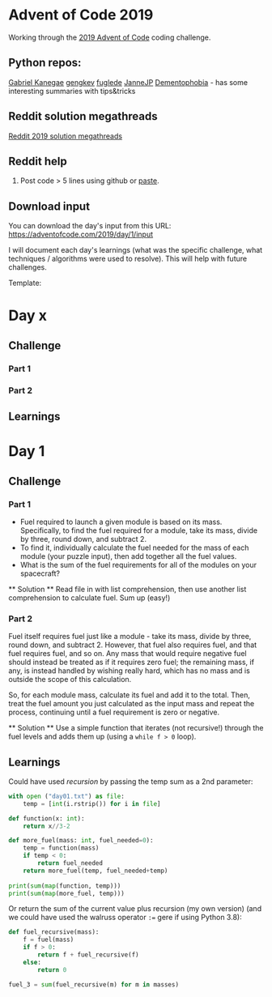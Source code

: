 # Advent of Code 2019 

Working through the [2019 Advent of Code](https://adventofcode.com/2019) coding challenge. 

## Python repos:

[Gabriel Kanegae](https://github.com/KanegaeGabriel/advent-of-code-2019)
[gengkev](https://github.com/gengkev/adventofcode-2019)
[fuglede](https://github.com/fuglede/adventofcode/tree/master/2019)
[JanneJP](https://github.com/JanneJP/Advent-of-Code-2019)
[Dementophobia](https://github.com/Dementophobia/advent-of-code-2019) - has some interesting summaries with tips&tricks

## Reddit solution megathreads

[Reddit 2019 solution megathreads](https://www.reddit.com/r/adventofcode/wiki/solution_megathreads#wiki_december_2019)


## Reddit help

1) Post code > 5 lines using github or [paste](https://topaz.github.io/paste/).

## Download input

You can download the day's input from this URL: https://adventofcode.com/2019/day/1/input

I will document each day's learnings (what was the specific challenge, what techniques / algorithms were used to resolve). This will help with future challenges.

Template:

# Day x

## Challenge

### Part 1


### Part 2


## Learnings



# Day 1

## Challenge

### Part 1

- Fuel required to launch a given module is based on its mass. Specifically, to find the fuel required for a module, take its mass, divide by three, round down, and subtract 2.
- To find it, individually calculate the fuel needed for the mass of each module (your puzzle input), then add together all the fuel values.
- What is the sum of the fuel requirements for all of the modules on your spacecraft?

** Solution **
Read file in with list comprehension, then use another list comprehension to calculate fuel. Sum up (easy!)

### Part 2

Fuel itself requires fuel just like a module - take its mass, divide by three, round down, and subtract 2. However, that fuel also requires fuel, and that fuel requires fuel, and so on. Any mass that would require negative fuel should instead be treated as if it requires zero fuel; the remaining mass, if any, is instead handled by wishing really hard, which has no mass and is outside the scope of this calculation.

So, for each module mass, calculate its fuel and add it to the total. Then, treat the fuel amount you just calculated as the input mass and repeat the process, continuing until a fuel requirement is zero or negative. 

** Solution ** 
Use a simple function that iterates (not recursive!) through the fuel levels and adds them up (using a `while f > 0` loop).

## Learnings

Could have used _recursion_ by passing the temp sum as a 2nd parameter:

```python
with open ("day01.txt") as file:
    temp = [int(i.rstrip()) for i in file]    

def function(x: int):
    return x//3-2    

def more_fuel(mass: int, fuel_needed=0):
    temp = function(mass)
    if temp < 0:
        return fuel_needed
    return more_fuel(temp, fuel_needed+temp)
    
print(sum(map(function, temp)))    
print(sum(map(more_fuel, temp)))
```

Or return the sum of the current value plus recursion (my own version) (and we could have used the walruss operator `:=` gere if using Python 3.8):

```python
def fuel_recursive(mass):
    f = fuel(mass)
    if f > 0:
        return f + fuel_recursive(f)
    else: 
        return 0

fuel_3 = sum(fuel_recursive(m) for m in masses)
```